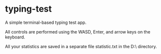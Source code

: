 # typing-test

A simple terminal-based typing test app.

All controls are performed using the WASD, Enter, and arrow keys on the keyboard.

All your statistics are saved in a separate file statistic.txt in the D:\ directory.